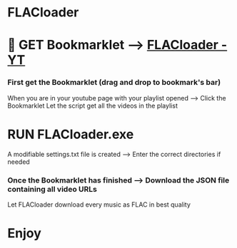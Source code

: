 # **FLACloader**

# 🚀 GET Bookmarklet --> [**FLACloader - YT**](https://jvetree.github.io/FLACloader/)

### First get the Bookmarklet (drag and drop to bookmark's bar)

When you are in your youtube page with your playlist opened --> Click the Bookmarklet
Let the script get all the videos in the playlist


# RUN FLACloader.exe
A modifiable settings.txt file is created --> Enter the correct directories if needed

### Once the Bookmarklet has finished --> Download the JSON file containing all video URLs
Let FLACloader download every music as FLAC in best quality

# Enjoy




